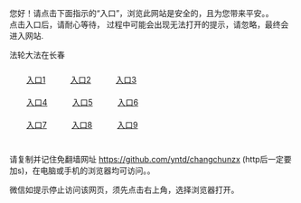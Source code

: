 您好！请点击下面指示的“入口”，浏览此网站是安全的，且为您带来平安。。 <br/>
点击入口后，请耐心等待， 过程中可能会出现无法打开的提示，请忽略，最终会进入网站. </br>

法轮大法在长春<br/>
<div style="padding:10px"><a style="margin:20px" target="_blank" href="https://d25nx89xnxesra.cloudfront.net/2Qpsp?ipbwfh" id="ccLink1" rel="nofollow">入口1</a> <a target="_blank" style="margin:20px" href="https://d310znk2m0eyz.cloudfront.net/2Qpsp?kkgpxofd" id="ccLink2" rel="nofollow">入口2</a> <a style="margin:20px" target="_blank" href="https://d3lnf3eu8rc75k.cloudfront.net/2Qpsp?yuwipzsu" id="ccLink3" rel="nofollow">入口3</a></div>

<div style="padding:10px" ><a style="margin:20px" target="_blank" href="https://d25nx89xnxesra.cloudfront.net/2Qpsp?ipbwfh" id="ccLink4" rel="nofollow">入口4</a> <a style="margin:20px" href="https://d310znk2m0eyz.cloudfront.net/2Qpsp?kkgpxofd" target="_blank" id="ccLink5" rel="nofollow">入口5</a> <a style="margin:20px" href="https://d3lnf3eu8rc75k.cloudfront.net/2Qpsp?yuwipzsu" target="_blank" id="ccLink6" rel="nofollow">入口6</a></div>

<div style="padding:10px"><a style="margin:20px" target="_blank" href="https://d25nx89xnxesra.cloudfront.net/2Qpsp?ipbwfh" id="ccLink7" rel="nofollow">入口7</a> <a style="margin:20px" href="https://d310znk2m0eyz.cloudfront.net/2Qpsp?kkgpxofd" target="_blank" id="ccLink8" rel="nofollow">入口8</a> <a style="margin:20px" target="_blank" href="https://d3lnf3eu8rc75k.cloudfront.net/2Qpsp?yuwipzsu" id="ccLink9" rel="nofollow">入口9</a></div>

<br/>



请复制并记住免翻墙网址 https://github.com/yntd/changchunzx (http后一定要加s)，在电脑或手机的浏览器均可访问。。<br/>

微信如提示停止访问该网页，须先点击右上角，选择浏览器打开。

